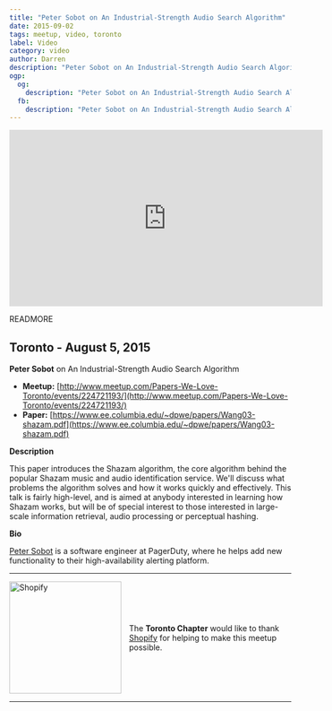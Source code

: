 ```yaml
---
title: "Peter Sobot on An Industrial-Strength Audio Search Algorithm"
date: 2015-09-02
tags: meetup, video, toronto
label: Video
category: video
author: Darren
description: "Peter Sobot on An Industrial-Strength Audio Search Algorithm"
ogp:
  og:
    description: "Peter Sobot on An Industrial-Strength Audio Search Algorithm"
  fb:
    description: "Peter Sobot on An Industrial-Strength Audio Search Algorithm"
---
```


<iframe class="video" width="560" height="315" src="https://www.youtube.com/embed/WhXgpkQ8E-Q" frameborder="0" allowfullscreen></iframe>

READMORE

## Toronto - August 5, 2015

**Peter Sobot** on An Industrial-Strength Audio Search Algorithm

* **Meetup:** [http://www.meetup.com/Papers-We-Love-Toronto/events/224721193/](http://www.meetup.com/Papers-We-Love-Toronto/events/224721193/)
* **Paper:** [https://www.ee.columbia.edu/~dpwe/papers/Wang03-shazam.pdf](https://www.ee.columbia.edu/~dpwe/papers/Wang03-shazam.pdf)

**Description**

This paper introduces the Shazam algorithm, the core algorithm behind the popular Shazam music and audio identification service. We'll discuss what problems the algorithm solves and how it works quickly and effectively. This talk is fairly high-level, and is aimed at anybody interested in learning how Shazam works, but will be of special interest to those interested in large-scale information retrieval, audio processing or perceptual hashing.

**Bio**

[Peter Sobot](http://petersobot.com/) is a software engineer at PagerDuty, where he helps add new functionality to their high-availability alerting platform.

---

<p style="display: flex; flex-direction: row; justify-content: center; align-items: center;">
<a href="https://www.shopify.com/"><img src="http://webseekinfotech.com/wp-content/uploads/2012/03/shopify-logo.png" alt="Shopify" title="Shopify" style="width: 200px; margin: 0 1em 0 0;"></a> <span style="flex: 1;">The <strong>Toronto Chapter</strong> would like to thank <a href="http://www.shopify.com">Shopify</a> for helping to make this meetup possible.</span>
</p>

---
